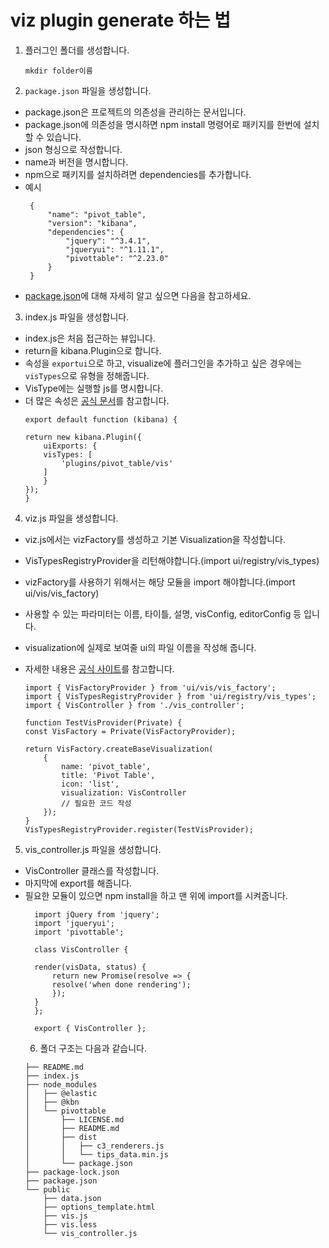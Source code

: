 # viz plugin generate 하는 법
1. 플러그인 폴더를 생성합니다.
    ```
    mkdir folder이름
    ```
2. `package.json` 파일을 생성합니다.
- package.json은 프로젝트의 의존성을 관리하는 문서입니다.
- package.json에 의존성을 명시하면 npm install 명령어로 패키지를 한번에 설치할 수 있습니다.
- json 형싱으로 작성합니다.
- name과 버전을 명시합니다.
- npm으로 패키지를 설치하려면 dependencies를 추가합니다.
- 예시
   ```
    {
        "name": "pivot_table",
        "version": "kibana",
        "dependencies": {
            "jquery": "^3.4.1",
            "jqueryui": "^1.11.1",
            "pivottable": "^2.23.0"
        }
    }
   ```
- [package.json](https://heropy.blog/2018/02/18/node-js-npm/)에 대해 자세히 알고 싶으면 다음을 참고하세요.
   
3. index.js 파일을 생성합니다.
- index.js은 처음 접근하는 뷰입니다.
- return을 kibana.Plugin으로 합니다.
- 속성을 `exportui`으로 하고, visualize에 플러그인을 추가하고 싶은 경우에는 `visTypes`으로 유형을 정해줍니다.
- VisType에는 실행할 js를 명시합니다.
- 더 많은 속성은 [공식 문서](https://www.elastic.co/guide/en/kibana/current/development-uiexports.html)를 참고합니다.
    ```
    export default function (kibana) {

    return new kibana.Plugin({
        uiExports: {
        visTypes: [
            'plugins/pivot_table/vis'
        ]
        }
    });
    }
    ```
4. viz.js 파일을 생성합니다.
- viz.js에서는 vizFactory를 생성하고 기본 Visualization을 작성합니다.
- VisTypesRegistryProvider을 리턴해야합니다.(import ui/registry/vis_types)
- vizFactory를 사용하기 위해서는 해당 모듈을 import 해야합니다.(import ui/vis/vis_factory)
- 사용할 수 있는 파라미터는 이름, 타이틀, 설명, visConfig, editorConfig 등 입니다.
- visualization에 실제로 보여줄 ui의 파일 이름을 작성해 줍니다.
- 자세한 내용은 [공식 사이트](https://www.elastic.co/guide/en/kibana/master/development-visualization-factory.html)를 참고합니다.

    ```
    import { VisFactoryProvider } from 'ui/vis/vis_factory';
    import { VisTypesRegistryProvider } from 'ui/registry/vis_types';
    import { VisController } from './vis_controller';

    function TestVisProvider(Private) {
    const VisFactory = Private(VisFactoryProvider);

    return VisFactory.createBaseVisualization(
        {
            name: 'pivot_table',
            title: 'Pivot Table',
            icon: 'list',
            visualization: VisController
            // 필요한 코드 작성
        });
    }
    VisTypesRegistryProvider.register(TestVisProvider);
    ```
5. vis_controller.js 파일을 생성합니다.
- VisController 클래스를 작성합니다.
- 마지막에 export를 해줍니다.
- 필요한 모듈이 있으면 npm install을 하고 맨 위에 import를 시켜줍니다.
  ```
    import jQuery from 'jquery';
    import 'jqueryui';
    import 'pivottable';

    class VisController {

    render(visData, status) {
        return new Promise(resolve => {
        resolve('when done rendering');
        });
    }
    };

    export { VisController };
  ```
  6. 폴더 구조는 다음과 같습니다.
    ```
    ├── README.md
    ├── index.js
    ├── node_modules
    │   ├── @elastic
    │   ├── @kbn
    │   └── pivottable
    │       ├── LICENSE.md
    │       ├── README.md
    │       ├── dist
    │       │   ├── c3_renderers.js
    │       │   └── tips_data.min.js
    │       └── package.json
    ├── package-lock.json
    ├── package.json
    └── public
        ├── data.json
        ├── options_template.html
        ├── vis.js
        ├── vis.less
        └── vis_controller.js
    ```

   
